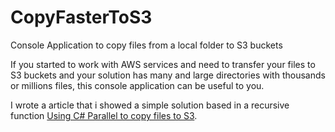 # CopyFasterToS3
Console Application to copy files from a local folder to S3 buckets

If you started to work with AWS services and need to transfer your files to S3 buckets and your solution has many and large directories with thousands or millions files, this console application can be useful to you. 

I wrote a article that i showed a simple solution based in a recursive function [Using C# Parallel to copy files to S3](http://aragostinho.github.io/2015/03/11/using-c-parallel-to-copy-files-to-s3.html).






